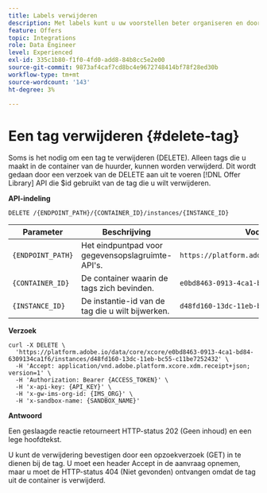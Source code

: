 ```yaml
---
title: Labels verwijderen
description: Met labels kunt u uw voorstellen beter organiseren en doorlopen.
feature: Offers
topic: Integrations
role: Data Engineer
level: Experienced
exl-id: 335c1b80-f1f0-4fd0-add8-84b8cc5e2e00
source-git-commit: 9873af4caf7cd8bc4e9672748414bf78f28ed30b
workflow-type: tm+mt
source-wordcount: '143'
ht-degree: 3%

---
```


# Een tag verwijderen {#delete-tag}

Soms is het nodig om een tag te verwijderen (DELETE). Alleen tags die u maakt in de container van de huurder, kunnen worden verwijderd. Dit wordt gedaan door een verzoek van de DELETE aan uit te voeren [!DNL Offer Library] API die $id gebruikt van de tag die u wilt verwijderen.

**API-indeling**

```http
DELETE /{ENDPOINT_PATH}/{CONTAINER_ID}/instances/{INSTANCE_ID}
```

| Parameter | Beschrijving | Voorbeeld |
| --------- | ----------- | ------- |
| `{ENDPOINT_PATH}` | Het eindpuntpad voor gegevensopslagruimte-API&#39;s. | `https://platform.adobe.io/data/core/xcore/` |
| `{CONTAINER_ID}` | De container waarin de tags zich bevinden. | `e0bd8463-0913-4ca1-bd84-6309134ca1f6` |
| `{INSTANCE_ID}` | De instantie-id van de tag die u wilt bijwerken. | `d48fd160-13dc-11eb-bc55-c11be7252432` |

**Verzoek**

```shell
curl -X DELETE \
  'https://platform.adobe.io/data/core/xcore/e0bd8463-0913-4ca1-bd84-6309134ca1f6/instances/d48fd160-13dc-11eb-bc55-c11be7252432' \
  -H 'Accept: application/vnd.adobe.platform.xcore.xdm.receipt+json; version=1' \
  -H 'Authorization: Bearer {ACCESS_TOKEN}' \
  -H 'x-api-key: {API_KEY}' \
  -H 'x-gw-ims-org-id: {IMS_ORG}' \
  -H 'x-sandbox-name: {SANDBOX_NAME}'
```

**Antwoord**

Een geslaagde reactie retourneert HTTP-status 202 (Geen inhoud) en een lege hoofdtekst.

U kunt de verwijdering bevestigen door een opzoekverzoek (GET) in te dienen bij de tag. U moet een header Accept in de aanvraag opnemen, maar u moet de HTTP-status 404 (Niet gevonden) ontvangen omdat de tag uit de container is verwijderd.
